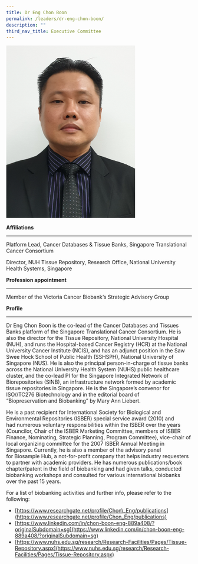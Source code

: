 ```yaml
---
title: Dr Eng Chon Boon
permalink: /leaders/dr-eng-chon-boon/
description: ""
third_nav_title: Executive Committee
---
```

<img style="width:350px" src="/images/Leaders/dr-eng-chon-boon.png">

**Affiliations**

* * *

Platform Lead, Cancer Databases &amp; Tissue Banks, Singapore Translational Cancer Consortium&nbsp;

Director, NUH Tissue Repository, Research Office, National University Health Systems, Singapore&nbsp;&nbsp;&nbsp;

**Profession appointment**&nbsp;&nbsp;

* * *

Member of the&nbsp;Victoria Cancer&nbsp;Biobank‘s Strategic Advisory Group&nbsp;

**Profile**&nbsp;

* * *

Dr Eng Chon Boon is the co-lead of the Cancer Databases and Tissues Banks platform of the Singapore Translational Cancer Consortium. He is also the director for the Tissue Repository, National University Hospital (NUH), and runs the Hospital-based Cancer Registry (HCR) at the National University Cancer Institute (NCIS), and&nbsp;has an adjunct position in the Saw Swee Hock School of Public Health (SSHSPH), National University of Singapore (NUS). He is also the principal person-in-charge of tissue banks across the National University Health System (NUHS) public healthcare cluster, and the co-lead PI for the Singapore Integrated Network of Biorepositories (SINB), an infrastructure network formed by academic tissue repositories in Singapore. He is the Singapore’s convenor for ISO//TC276 Biotechnology and in the editorial board of “Biopreservation&nbsp;and Biobanking” by Mary Ann Liebert.&nbsp;

He is a past recipient for International Society for Biological and Environmental Repositories (ISBER) special service award (2010) and had&nbsp;numerous&nbsp;voluntary responsibilities within the ISBER over the years (Councilor, Chair of the ISBER Marketing Committee, members of ISBER Finance, Nominating, Strategic Planning, Program Committee), vice-chair of local organizing committee for the 2007 ISBER Annual Meeting in Singapore. Currently, he is also a member of the advisory panel for&nbsp;Biosample&nbsp;Hub, a not-for-profit company that helps industry requesters to partner with academic providers. He has&nbsp;numerous&nbsp;publications/book chapter/patent in the field of biobanking and had given talks, conducted biobanking workshops and consulted for various international biobanks over the past 15 years.&nbsp;

For a list of biobanking activities and further info, please refer to the following:&nbsp;

*   [https://www.researchgate.net/profile/Chon\_Eng/publications](https://www.researchgate.net/profile/Chon_Eng/publications)&nbsp;
*   [https://www.linkedin.com/in/chon-boon-eng-889a408/?originalSubdomain=sg](https://www.linkedin.com/in/chon-boon-eng-889a408/?originalSubdomain=sg)&nbsp;
*   [https://www.nuhs.edu.sg/research/Research-Facilities/Pages/Tissue-Repository.aspx](https://www.nuhs.edu.sg/research/Research-Facilities/Pages/Tissue-Repository.aspx)
